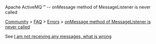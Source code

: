 Apache ActiveMQ ™ -- onMessage method of MessageListener is never called 

[Community](community.md) > [FAQ](CommunityCommunity/Community/faq.md) > [Errors](Community/FAQCommunity/FAQ/Community/FAQ/errors.md) > [onMessage method of MessageListener is never called](Community/FAQ/Errors/onmessage-method-of-messagelistener-is-never-called.md)


See [I am not receiving any messages, what is wrong](Community/FAQ/ErrorsCommunity/FAQ/Errors/Community/FAQ/Errors/i-am-not-receiving-any-messages-what-is-wrong.md)

